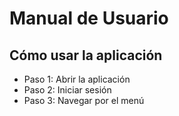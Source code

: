 ﻿# Manual de Usuario

## Cómo usar la aplicación
- Paso 1: Abrir la aplicación
- Paso 2: Iniciar sesión
- Paso 3: Navegar por el menú
